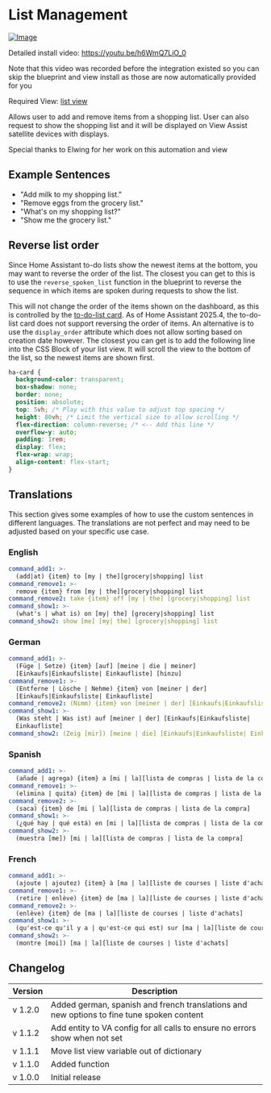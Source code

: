 # List Management

[![Image](https://img.youtube.com/vi/h6WmQ7LiO_0/mqdefault.jpg)](https://www.youtube.com/watch?v=h6WmQ7LiO_0)

Detailed install video: https://youtu.be/h6WmQ7LiO_0

Note that this video was recorded before the integration existed so you can skip the blueprint and view install as those are now automatically provided for you

Required View: [list view](../views/list)

Allows user to add and remove items from a shopping list. User can also request to show the shopping list and it will be displayed on View Assist satellite devices with displays.

Special thanks to Elwing for her work on this automation and view

## Example Sentences

- "Add milk to my shopping list."
- "Remove eggs from the grocery list."
- "What's on my shopping list?"
- "Show me the grocery list."

## Reverse list order

Since Home Assistant to-do lists show the newest items at the bottom, you may want to reverse the order of the list.
The closest you can get to this is to use the `reverse_spoken_list` function in the blueprint to reverse the sequence in which items are spoken during requests to show the list.

This will not change the order of the items shown on the dashboard, as this is controlled by the [to-do-list card](https://www.home-assistant.io/dashboards/todo-list/).
As of Home Assistant 2025.4, the to-do-list card does not support reversing the order of items. An alternative is to use the `display_order` attribute which does not allow sorting based on creation date however.
The closest you can get is to add the following line into the CSS Block of your list view. It will scroll the view to the bottom of the list, so the newest items are shown first.

```css
ha-card {
  background-color: transparent;
  box-shadow: none;
  border: none;
  position: absolute;
  top: 5vh; /* Play with this value to adjust top spacing */
  height: 80vh; /* Limit the vertical size to allow scrolling */
  flex-direction: column-reverse; /* <-- Add this line */
  overflow-y: auto;
  padding: 1rem;
  display: flex;
  flex-wrap: wrap;
  align-content: flex-start;
}
```

## Translations

This section gives some examples of how to use the custom sentences in different languages. The translations are not perfect and may need to be adjusted based on your specific use case.

### English

```yaml
command_add1: >-
  (add|at) {item} to [my | the][grocery|shopping] list
command_remove1: >-
  remove {item} from [my | the][grocery|shopping] list
command_remove2: take {item} off [my | the] [grocery|shopping] list
command_show1: >-
  (what's | what is) on [my| the] [grocery|shopping] list
command_show2: show [me] [my| the] [grocery|shopping] list
```

### German

```yaml
command_add1: >-
  (Füge | Setze) {item} [auf] [meine | die | meiner]
  [Einkaufs|Einkaufsliste| Einkaufliste] [hinzu]
command_remove1: >-
  (Entferne | Lösche | Nehme) {item} von [meiner | der]
  [Einkaufs|Einkaufsliste| Einkaufliste]
command_remove2: (Nimm) {item} von [meiner | der] [Einkaufs|Einkaufsliste| Einkaufliste]
command_show1: >-
  (Was steht | Was ist) auf [meiner | der] [Einkaufs|Einkaufsliste|
  Einkaufliste]
command_show2: (Zeig [mir]) [meine | die] [Einkaufs|Einkaufsliste| Einkaufliste]
```

### Spanish

```yaml
command_add1: >-
  (añade | agrega) {item} a [mi | la][lista de compras | lista de la compra]
command_remove1: >-
  (elimina | quita) {item} de [mi | la][lista de compras | lista de la compra]
command_remove2: >-
  (saca) {item} de [mi | la][lista de compras | lista de la compra]
command_show1: >-
  (¿qué hay | qué está) en [mi | la][lista de compras | lista de la compra]?
command_show2: >-
  (muestra [me]) [mi | la][lista de compras | lista de la compra]
```

### French

```yaml
command_add1: >-
  (ajoute | ajoutez) {item} à [ma | la][liste de courses | liste d'achats]
command_remove1: >-
  (retire | enlève) {item} de [ma | la][liste de courses | liste d'achats]
command_remove2: >-
  (enlève) {item} de [ma | la][liste de courses | liste d'achats]
command_show1: >-
  (qu'est-ce qu'il y a | qu'est-ce qui est) sur [ma | la][liste de courses | liste d'achats] ?
command_show2: >-
  (montre [moi]) [ma | la][liste de courses | liste d'achats]
```

## Changelog

| Version | Description                                                                               |
| ------- | ----------------------------------------------------------------------------------------- |
| v 1.2.0 | Added german, spanish and french translations and new options to fine tune spoken content |
| v 1.1.2 | Add entity to VA config for all calls to ensure no errors show when not set               |
| v 1.1.1 | Move list view variable out of dictionary                                                 |
| v 1.1.0 | Added function                                                                            |
| v 1.0.0 | Initial release                                                                           |
